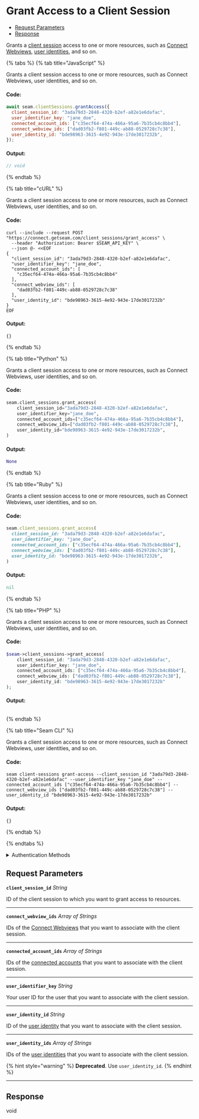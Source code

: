# Grant Access to a Client Session

- [Request Parameters](#request-parameters)
- [Response](#response)

Grants a [client session](../../core-concepts/authentication/client-session-tokens/README.md) access to one or more resources, such as [Connect Webviews](../../core-concepts/connect-webviews/README.md), [user identities](../../capability-guides/mobile-access/managing-mobile-app-user-accounts-with-user-identities.md#what-is-a-user-identity), and so on.


{% tabs %}
{% tab title="JavaScript" %}

Grants a client session access to one or more resources, such as Connect Webviews, user identities, and so on.

#### Code:

```javascript
await seam.clientSessions.grantAccess({
  client_session_id: "3ada79d3-2848-4320-b2ef-a82e1e6dafac",
  user_identifier_key: "jane_doe",
  connected_account_ids: ["c35ecf64-474a-466a-95a6-7b35cb4c8bb4"],
  connect_webview_ids: ["dad03fb2-f801-449c-ab88-0529728c7c38"],
  user_identity_id: "bde98963-3615-4e92-943e-17de3017232b",
});
```

#### Output:

```javascript
// void
```
{% endtab %}

{% tab title="cURL" %}

Grants a client session access to one or more resources, such as Connect Webviews, user identities, and so on.

#### Code:

```curl
curl --include --request POST "https://connect.getseam.com/client_sessions/grant_access" \
  --header "Authorization: Bearer $SEAM_API_KEY" \
  --json @- <<EOF
{
  "client_session_id": "3ada79d3-2848-4320-b2ef-a82e1e6dafac",
  "user_identifier_key": "jane_doe",
  "connected_account_ids": [
    "c35ecf64-474a-466a-95a6-7b35cb4c8bb4"
  ],
  "connect_webview_ids": [
    "dad03fb2-f801-449c-ab88-0529728c7c38"
  ],
  "user_identity_id": "bde98963-3615-4e92-943e-17de3017232b"
}
EOF
```

#### Output:

```curl
{}
```
{% endtab %}

{% tab title="Python" %}

Grants a client session access to one or more resources, such as Connect Webviews, user identities, and so on.

#### Code:

```python
seam.client_sessions.grant_access(
    client_session_id="3ada79d3-2848-4320-b2ef-a82e1e6dafac",
    user_identifier_key="jane_doe",
    connected_account_ids=["c35ecf64-474a-466a-95a6-7b35cb4c8bb4"],
    connect_webview_ids=["dad03fb2-f801-449c-ab88-0529728c7c38"],
    user_identity_id="bde98963-3615-4e92-943e-17de3017232b",
)
```

#### Output:

```python
None
```
{% endtab %}

{% tab title="Ruby" %}

Grants a client session access to one or more resources, such as Connect Webviews, user identities, and so on.

#### Code:

```ruby
seam.client_sessions.grant_access(
  client_session_id: "3ada79d3-2848-4320-b2ef-a82e1e6dafac",
  user_identifier_key: "jane_doe",
  connected_account_ids: ["c35ecf64-474a-466a-95a6-7b35cb4c8bb4"],
  connect_webview_ids: ["dad03fb2-f801-449c-ab88-0529728c7c38"],
  user_identity_id: "bde98963-3615-4e92-943e-17de3017232b",
)
```

#### Output:

```ruby
nil
```
{% endtab %}

{% tab title="PHP" %}

Grants a client session access to one or more resources, such as Connect Webviews, user identities, and so on.

#### Code:

```php
$seam->client_sessions->grant_access(
    client_session_id: "3ada79d3-2848-4320-b2ef-a82e1e6dafac",
    user_identifier_key: "jane_doe",
    connected_account_ids: ["c35ecf64-474a-466a-95a6-7b35cb4c8bb4"],
    connect_webview_ids: ["dad03fb2-f801-449c-ab88-0529728c7c38"],
    user_identity_id: "bde98963-3615-4e92-943e-17de3017232b"
);
```

#### Output:

```php

```
{% endtab %}

{% tab title="Seam CLI" %}

Grants a client session access to one or more resources, such as Connect Webviews, user identities, and so on.

#### Code:

```seam_cli
seam client-sessions grant-access --client_session_id "3ada79d3-2848-4320-b2ef-a82e1e6dafac" --user_identifier_key "jane_doe" --connected_account_ids ["c35ecf64-474a-466a-95a6-7b35cb4c8bb4"] --connect_webview_ids ["dad03fb2-f801-449c-ab88-0529728c7c38"] --user_identity_id "bde98963-3615-4e92-943e-17de3017232b"
```

#### Output:

```seam_cli
{}
```
{% endtab %}

{% endtabs %}


<details>

<summary>Authentication Methods</summary>

- API key
- Personal access token
  <br>Must also include the `seam-workspace` header in the request.

To learn more, see [Authentication](https://docs.seam.co/latest/api/authentication).
</details>

## Request Parameters

**`client_session_id`** *String*

ID of the client session to which you want to grant access to resources.

---

**`connect_webview_ids`** *Array* *of Strings*

IDs of the [Connect Webviews](../../core-concepts/connect-webviews/README.md) that you want to associate with the client session.

---

**`connected_account_ids`** *Array* *of Strings*

IDs of the [connected accounts](../../core-concepts/connected-accounts/README.md) that you want to associate with the client session.

---

**`user_identifier_key`** *String*

Your user ID for the user that you want to associate with the client session.

---

**`user_identity_id`** *String*

ID of the [user identity](../../capability-guides/mobile-access/managing-mobile-app-user-accounts-with-user-identities.md#what-is-a-user-identity) that you want to associate with the client session.

---

**`user_identity_ids`** *Array* *of Strings*

IDs of the [user identities](../../capability-guides/mobile-access/managing-mobile-app-user-accounts-with-user-identities.md#what-is-a-user-identity) that you want to associate with the client session.

{% hint style="warning" %}
**Deprecated**. Use `user_identity_id`.
{% endhint %}

---


## Response

void

